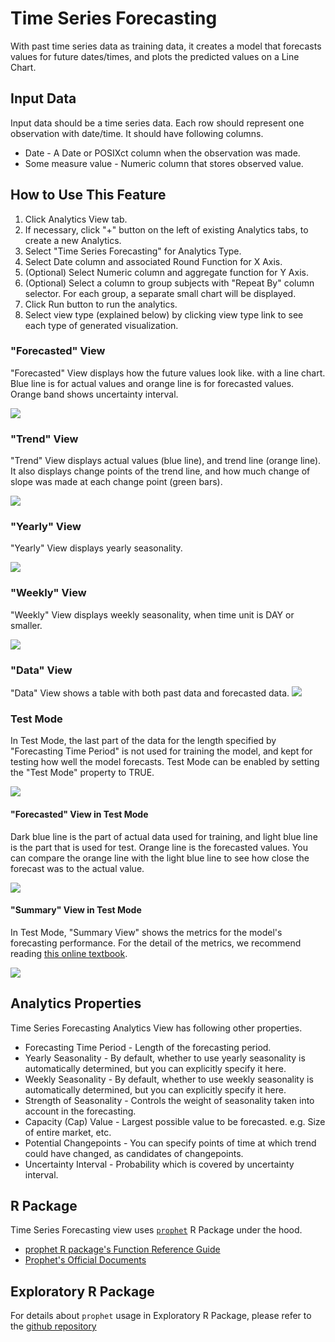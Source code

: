 # Time Series Forecasting

With past time series data as training data, it creates a model that forecasts values for future dates/times, and plots the predicted values on a Line Chart.

## Input Data
Input data should be a time series data. Each row should represent one observation with date/time. It should have following columns.

  * Date - A Date or POSIXct column when the observation was made.
  * Some measure value - Numeric column that stores observed value.


## How to Use This Feature
1. Click Analytics View tab.
2. If necessary, click "+" button on the left of existing Analytics tabs, to create a new Analytics.
3. Select "Time Series Forecasting" for Analytics Type.
4. Select Date column and associated Round Function for X Axis.
5. (Optional) Select Numeric column and aggregate function for Y Axis.
6. (Optional) Select a column to group subjects with "Repeat By" column selector. For each group, a separate small chart will be displayed.
10. Click Run button to run the analytics.
11. Select view type (explained below) by clicking view type link to see each type of generated visualization.

### "Forecasted" View
"Forecasted" View displays how the future values look like. with a line chart. Blue line is for actual values and orange line is for forecasted values. Orange band shows uncertainty interval.

![](images/timeseries_forcasting_forecated.png)

### "Trend" View
"Trend" View displays actual values (blue line), and trend line (orange line). It also displays change points of the trend line, and how much change of slope was made at each change point (green bars).

![](images/timeseries_forcasting_trend.png)

### "Yearly" View
"Yearly" View displays yearly seasonality.

![](images/timeseries_forcasting_yearly.png)

### "Weekly" View
"Weekly" View displays weekly seasonality, when time unit is DAY or smaller.

![](images/timeseries_forcasting_weekly.png)

### "Data" View
"Data" View shows a table with both past data and forecasted data.
![](images/timeseries_forcasting_data.png)

### Test Mode
In Test Mode, the last part of the data for the length specified by "Forecasting Time Period" is not used for training the model, and kept for testing how well the model forecasts.
Test Mode can be enabled by setting the "Test Mode" property to TRUE.

![](images/timeseries_forcasting_test_property.png)

#### "Forecasted" View in Test Mode
Dark blue line is the part of actual data used for training, and light blue line is the part that is used for test. Orange line is the forecasted values. You can compare the orange line with the light blue line to see how close the forecast was to the actual value.

![](images/timeseries_forcasting_test.png)

#### "Summary" View in Test Mode
In Test Mode, "Summary View" shows the metrics for the model's forecasting performance.
For the detail of the metrics, we recommend reading [this online textbook](https://www.otext.org/fpp/2/5).

![](images/timeseries_forcasting_summary.png)

## Analytics Properties
Time Series Forecasting Analytics View has following other properties.

- Forecasting Time Period - Length of the forecasting period.
- Yearly Seasonality - By default, whether to use yearly seasonality is automatically determined, but you can explicitly specify it here.
- Weekly Seasonality - By default, whether to use weekly seasonality is automatically determined, but you can explicitly specify it here.
- Strength of Seasonality - Controls the weight of seasonality taken into account in the forecasting.
- Capacity (Cap) Value - Largest possible value to be forecasted. e.g. Size of entire market, etc.
- Potential Changepoints - You can specify points of time at which trend could have changed, as candidates of changepoints.
- Uncertainty Interval - Probability which is covered by uncertainty interval.


## R Package

Time Series Forecasting view uses [`prophet`](https://cran.rstudio.com/web/packages/prophet/index.html) R Package under the hood.

- [prophet R package's Function Reference Guide](https://cran.r-project.org/web/packages/prophet/prophet.pdf)
- [Prophet's Official Documents](https://facebook.github.io/prophet/docs/quick_start.html)

## Exploratory R Package

For details about `prophet` usage in Exploratory R Package, please refer to the [github repository](https://github.com/exploratory-io/exploratory_func/blob/master/R/prophet.R)
